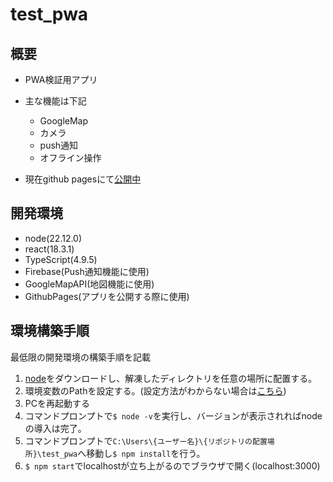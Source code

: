 # test_pwa

## 概要
* PWA検証用アプリ
* 主な機能は下記
  * GoogleMap
  * カメラ
  * push通知
  * オフライン操作

* 現在github pagesにて[公開中](https://miyano001148.github.io/test_pwa/)

## 開発環境
* node(22.12.0)
* react(18.3.1)
* TypeScript(4.9.5)
* Firebase(Push通知機能に使用)
* GoogleMapAPI(地図機能に使用)
* GithubPages(アプリを公開する際に使用)

## 環境構築手順

最低限の開発環境の構築手順を記載

1. [node](https://nodejs.org/dist/)をダウンロードし、解凍したディレクトリを任意の場所に配置する。
2.  環境変数のPathを設定する。(設定方法がわからない場合は[こちら](https://win11lab.info/win11-environment-variable/))
3.  PCを再起動する
4.  コマンドプロンプトで`$ node -v`を実行し、バージョンが表示されればnodeの導入は完了。
5.  コマンドプロンプトで`C:\Users\{ユーザー名}\{リポジトリの配置場所}\test_pwa`へ移動し`$ npm install`を行う。
6. `$ npm start`でlocalhostが立ち上がるのでブラウザで開く(localhost:3000)

